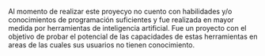 Al momento de realizar este proyecyo no cuento con habilidades y/o conocimientos de programación suficientes y fue realizada en mayor medida por herramientas de inteligencia artificial. Fue un proyecto con el objetivo de probar el potencial de las capacidades de estas herramientas en areas de las cuales sus usuarios no tienen conocimiento. 
